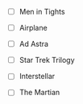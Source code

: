 - [ ] Men in Tights
- [ ] Airplane
- [ ] Ad Astra
- [ ] Star Trek Trilogy
- [ ] Interstellar
- [ ] The Martian

